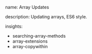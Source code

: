 name: Array Updates

description: Updating arrays, ES6 style.

insights:

- searching-array-methods
- array-extensions
- array-copywithin
